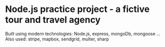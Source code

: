 # Node.js practice project - a fictive tour and travel agency

Built using modern technologies: Node.js, express, mongoDb, mongoose ...
Also used: stripe, mapbox, sendgrid, multer, sharp
